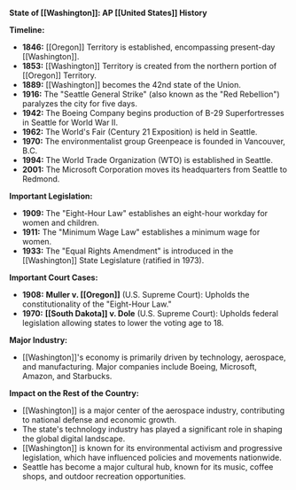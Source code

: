 **State of [[Washington]]: AP [[United States]] History**

**Timeline:**

* **1846:** [[Oregon]] Territory is established, encompassing present-day [[Washington]].
* **1853:** [[Washington]] Territory is created from the northern portion of [[Oregon]] Territory.
* **1889:** [[Washington]] becomes the 42nd state of the Union.
* **1916:** The "Seattle General Strike" (also known as the "Red Rebellion") paralyzes the city for five days.
* **1942:** The Boeing Company begins production of B-29 Superfortresses in Seattle for World War II.
* **1962:** The World's Fair (Century 21 Exposition) is held in Seattle.
* **1970:** The environmentalist group Greenpeace is founded in Vancouver, B.C.
* **1994:** The World Trade Organization (WTO) is established in Seattle.
* **2001:** The Microsoft Corporation moves its headquarters from Seattle to Redmond.

**Important Legislation:**

* **1909:** The "Eight-Hour Law" establishes an eight-hour workday for women and children.
* **1911:** The "Minimum Wage Law" establishes a minimum wage for women.
* **1933:** The "Equal Rights Amendment" is introduced in the [[Washington]] State Legislature (ratified in 1973).

**Important Court Cases:**

* **1908:** **Muller v. [[Oregon]]** (U.S. Supreme Court): Upholds the constitutionality of the "Eight-Hour Law."
* **1970:** **[[South Dakota]] v. Dole** (U.S. Supreme Court): Upholds federal legislation allowing states to lower the voting age to 18.

**Major Industry:**

* [[Washington]]'s economy is primarily driven by technology, aerospace, and manufacturing. Major companies include Boeing, Microsoft, Amazon, and Starbucks.

**Impact on the Rest of the Country:**

* [[Washington]] is a major center of the aerospace industry, contributing to national defense and economic growth.
* The state's technology industry has played a significant role in shaping the global digital landscape.
* [[Washington]] is known for its environmental activism and progressive legislation, which have influenced policies and movements nationwide.
* Seattle has become a major cultural hub, known for its music, coffee shops, and outdoor recreation opportunities.